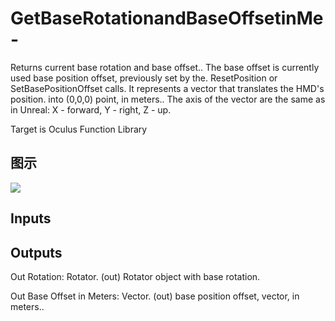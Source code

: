 # GetBaseRotationandBaseOffsetinMe-

Returns current base rotation and base offset.. The base offset is currently used base position offset, previously set by the. ResetPosition or SetBasePositionOffset calls. It represents a vector that translates the HMD's position. into (0,0,0) point, in meters.. The axis of the vector are the same as in Unreal: X - forward, Y - right, Z - up.

Target is Oculus Function Library

## 图示

![]($-20221218-20150080.png)

## Inputs

## Outputs

Out Rotation: Rotator. (out) Rotator object with base rotation.

Out Base Offset in Meters: Vector. (out) base position offset, vector, in meters..

